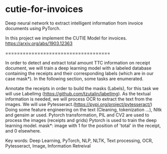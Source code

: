 # cutie-for-invoices
Deep neural network to extract intelligent information from invoice documents using PyTorch.

In this project we implement the CUTIE Model for invoices. https://arxiv.org/abs/1903.12363

====================================

In order to detect and extract total amount TTC information on receipt document, we will train a deep learning model with a labeled database containing the receipts and their corresponding labels (which are in our case mask*). In the following section, some tasks are enumerated.

Annotate the receipts in order to build the masks (Labels), for this task we will use LabelImg (https://github.com/tzutalin/labelImg).
As the textual information is needed, we will process OCR to extract the text from the images. We will use Pytesseract.(https://pypi.org/project/pytesseract/)
Doing some feature engineering on the text (Cleaning, tokenization ...), Nltk and gensim ar used.
Pytorch transformation, PIL and CV2 are used to process the images (receipts and grids)
Pytorch is used to train the deep learning model.
mask*: image with 1 for the position of 'total' in the receipt, and 0 elsewhere.


Key words: Deep Learning, PyTorch, NLP, NLTK, Text processing, OCR, Pytesseract, Image, Information Retreival
